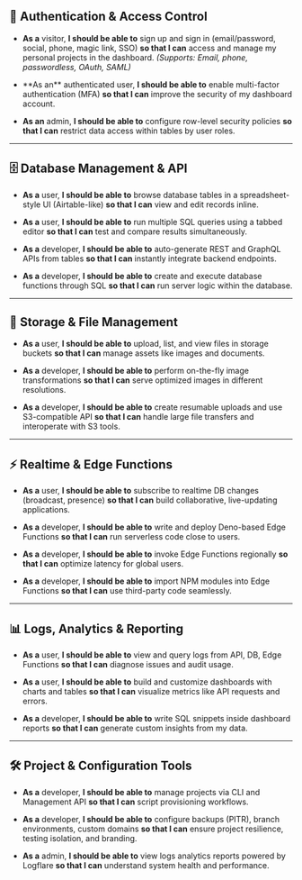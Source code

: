 ## 🎯 Authentication & Access Control

* **As a** visitor,
  **I should be able to** sign up and sign in (email/password, social, phone, magic link, SSO)
  **so that I can** access and manage my personal projects in the dashboard. *(Supports: Email, phone, passwordless, OAuth, SAML)* 

* \*\*As an\*\* authenticated user,
  **I should be able to** enable multi-factor authentication (MFA)
  **so that I can** improve the security of my dashboard account.

* **As an** admin,
  **I should be able to** configure row-level security policies
  **so that I can** restrict data access within tables by user roles. 

---

## 🗄️ Database Management & API

* **As a** user,
  **I should be able to** browse database tables in a spreadsheet-style UI (Airtable-like)
  **so that I can** view and edit records inline. 

* **As a** user,
  **I should be able to** run multiple SQL queries using a tabbed editor
  **so that I can** test and compare results simultaneously.

* **As a** developer,
  **I should be able to** auto-generate REST and GraphQL APIs from tables
  **so that I can** instantly integrate backend endpoints. 

* **As a** developer,
  **I should be able to** create and execute database functions through SQL
  **so that I can** run server logic within the database. 

---

## 💾 Storage & File Management

* **As a** user,
  **I should be able to** upload, list, and view files in storage buckets
  **so that I can** manage assets like images and documents.

* **As a** developer,
  **I should be able to** perform on-the-fly image transformations
  **so that I can** serve optimized images in different resolutions. 

* **As a** developer,
  **I should be able to** create resumable uploads and use S3-compatible API
  **so that I can** handle large file transfers and interoperate with S3 tools. 

---

## ⚡ Realtime & Edge Functions

* **As a** user,
  **I should be able to** subscribe to realtime DB changes (broadcast, presence)
  **so that I can** build collaborative, live-updating applications.

* **As a** developer,
  **I should be able to** write and deploy Deno-based Edge Functions
  **so that I can** run serverless code close to users.

* **As a** developer,
  **I should be able to** invoke Edge Functions regionally
  **so that I can** optimize latency for global users. 

* **As a** developer,
  **I should be able to** import NPM modules into Edge Functions
  **so that I can** use third-party code seamlessly.

---

## 📊 Logs, Analytics & Reporting

* **As a** user,
  **I should be able to** view and query logs from API, DB, Edge Functions
  **so that I can** diagnose issues and audit usage. 

* **As a** user,
  **I should be able to** build and customize dashboards with charts and tables
  **so that I can** visualize metrics like API requests and errors.

* **As a** developer,
  **I should be able to** write SQL snippets inside dashboard reports
  **so that I can** generate custom insights from my data.

---

## 🛠️ Project & Configuration Tools

* **As a** developer,
  **I should be able to** manage projects via CLI and Management API
  **so that I can** script provisioning workflows.

* **As a** developer,
  **I should be able to** configure backups (PITR), branch environments, custom domains
  **so that I can** ensure project resilience, testing isolation, and branding.

* **As a** admin,
  **I should be able to** view logs analytics reports powered by Logflare
  **so that I can** understand system health and performance.

